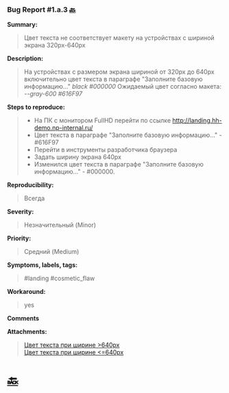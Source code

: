 ### Bug Report #1.a.3 [🔙](../solutions/solution_1.md)
**Summary:**
> Цвет текста не соответствует макету на устройствах с шириной экрана 320px-640px 

**Description:**
> На устройствах с размером экрана шириной от 320px до 640px включительно
> цвет текста в параграфе "Заполните базовую информацию..." *black #000000*
> Ожидаемый цвет согласно макета: *--gray-600 #616F97* 
> 
**Steps to reproduce:**
> - На ПК с монитором FullHD перейти по ссылке http://landing.hh-demo.np-internal.ru/
> - Цвет текста в параграфе "Заполните базовую информацию..." - #616F97
> - Перейти в инструменты разработчика браузера
> - Задать ширину экрана 640px
> - Изменился цвет текста в параграфе "Заполните базовую информацию..." - #000000.


**Reproducibility:**
> Всегда
> 
**Severity:**
> Незначительный (Minor)
> 
**Priority:**
> Средний (Medium)
> 
**Symptoms, labels, tags:**
> #landing #cosmetic_flaw
> 
**Workaround:**
> yes
> 
**Comments**
> 

**Attachments:**
> [Цвет текста при ширине >640px](../attachments/1.a.3_641.png)\
> [Цвет текста при ширине <=640px](../attachments/1.a.3_640.png)
# [🔙](../solutions/solution_1.md)